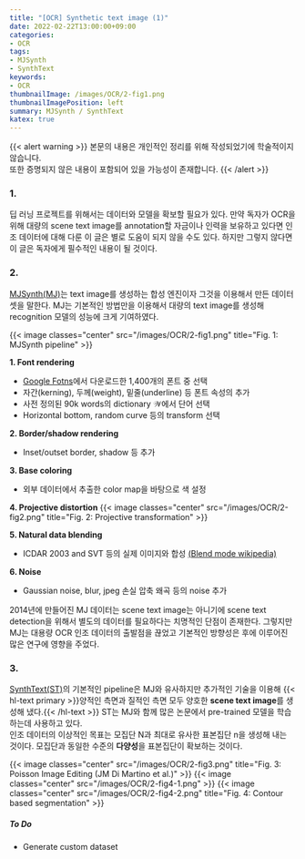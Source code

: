 ```yaml
---
title: "[OCR] Synthetic text image (1)"
date: 2022-02-22T13:00:00+09:00
categories:
- OCR
tags:
- MJSynth
- SynthText
keywords:
- OCR
thumbnailImage: /images/OCR/2-fig1.png
thumbnailImagePosition: left
summary: MJSynth / SynthText
katex: true
---
```

{{< alert warning >}}
본문의 내용은 개인적인 정리를 위해 작성되었기에 학술적이지 않습니다.  
또한 증명되지 않은 내용이 포함되어 있을 가능성이 존재합니다.
{{< /alert >}}

### 1.
딥 러닝 프로젝트를 위해서는 데이터와 모델을 확보할 필요가 있다. 만약 독자가 OCR을 위해 대량의 scene text image를 annotation할 자금이나 인력을 보유하고 있다면 인조 데이터에 대해 다룬 이 글은 별로 도움이 되지 않을 수도 있다. 하지만 그렇지 않다면 이 글은 독자에게 필수적인 내용이 될 것이다.

### 2.
[MJSynth(MJ)](https://www.robots.ox.ac.uk/~vgg/publications/2014/Jaderberg14c/)는 text image를 생성하는 합성 엔진이자 그것을 이용해서 만든 데이터셋을 말한다. MJ는 기본적인 방법만을 이용해서 대량의 text image를 생성해 recognition 모델의 성능에 크게 기여하였다.

{{< image classes="center" src="/images/OCR/2-fig1.png" title="Fig. 1: MJSynth pipeline" >}}

**1. Font rendering**
- [Google Fotns](https://fonts.google.com/)에서 다운로드한 1,400개의 폰트 중 선택
- 자간(kerning), 두께(weight), 밑줄(underline) 등 폰트 속성의 추가
- 사전 정의된 90k words의 dictionary $\mathcal{W}$에서 단어 선택
- Horizontal bottom, random curve 등의 transform 선택

**2. Border/shadow rendering**
- Inset/outset border, shadow 등 추가

**3. Base coloring**
- 외부 데이터에서 추출한 color map을 바탕으로 색 설정

**4. Projective distortion**
{{< image classes="center" src="/images/OCR/2-fig2.png" title="Fig. 2: Projective transformation" >}}  

**5. Natural data blending**
- ICDAR 2003 and SVT 등의 실제 이미지와 합성 [(Blend mode wikipedia)](https://en.wikipedia.org/wiki/Blend_modes)

**6. Noise**
- Gaussian noise, blur, jpeg 손실 압축 왜곡 등의 noise 추가

2014년에 만들어진 MJ 데이터는 scene text image는 아니기에 scene text detection을 위해서 별도의 데이터를 필요하다는 치명적인 단점이 존재한다. 그렇지만 MJ는 대용량 OCR 인조 데이터의 출발점을 끊었고 기본적인 방향성은 후에 이루어진 많은 연구에 영향을 주었다.

### 3.
[SynthText(ST)](https://www.robots.ox.ac.uk/~vgg/publications/2016/Gupta16/)의 기본적인 pipeline은 MJ와 유사하지만 추가적인 기술을 이용해 {{< hl-text primary >}}양적인 측면과 질적인 측면 모두 양호한 <b>scene text image</b>를 생성해 냈다.{{< /hl-text >}} ST는 MJ와 함께 많은 논문에서 pre-trained 모델을 학습하는데 사용하고 있다.  
인조 데이터의 이상적인 목표는 모집단 $\mathrm{N}$과 최대로 유사한 표본집단 $\mathrm{n}$을 생성해 내는 것이다. 모집단과 동일한 수준의 **다양성**을 표본집단이 확보하는 것이다.

{{< image classes="center" src="/images/OCR/2-fig3.png" title="Fig. 3: Poisson Image Editing (JM Di Martino et al.)" >}}
{{< image classes="center" src="/images/OCR/2-fig4-1.png" >}}
{{< image classes="center" src="/images/OCR/2-fig4-2.png" title="Fig. 4: Contour based segmentation" >}}


##### To Do
- Generate custom dataset
